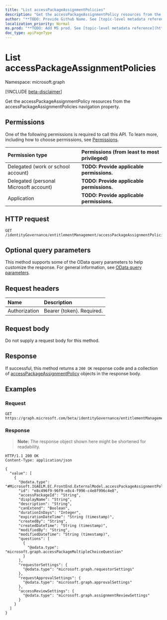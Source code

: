 ```yaml
---
title: "List accessPackageAssignmentPolicies"
description: "Get the accessPackageAssignmentPolicy resources from the accessPackageAssignmentPolicies navigation property."
author: "**TODO: Provide Github Name. See [topic-level metadata reference](https://msgo.azurewebsites.net/add/document/guidelines/metadata.html#topic-level-metadata)**"
localization_priority: Normal
ms.prod: "**TODO: Add MS prod. See [topic-level metadata reference](https://msgo.azurewebsites.net/add/document/guidelines/metadata.html#topic-level-metadata)**"
doc_type: apiPageType
---
```


# List accessPackageAssignmentPolicies
Namespace: microsoft.graph

[!INCLUDE [beta-disclaimer](../../includes/beta-disclaimer.md)]

Get the accessPackageAssignmentPolicy resources from the accessPackageAssignmentPolicies navigation property.

## Permissions
One of the following permissions is required to call this API. To learn more, including how to choose permissions, see [Permissions](/graph/permissions-reference).

|Permission type|Permissions (from least to most privileged)|
|:---|:---|
|Delegated (work or school account)|**TODO: Provide applicable permissions.**|
|Delegated (personal Microsoft account)|**TODO: Provide applicable permissions.**|
|Application|**TODO: Provide applicable permissions.**|

## HTTP request

<!-- {
  "blockType": "ignored"
}
-->
``` http
GET /identityGovernance/entitlementManagement/accessPackageAssignmentPolicies
```

## Optional query parameters
This method supports some of the OData query parameters to help customize the response. For general information, see [OData query parameters](/graph/query-parameters).

## Request headers
|Name|Description|
|:---|:---|
|Authorization|Bearer {token}. Required.|

## Request body
Do not supply a request body for this method.

## Response

If successful, this method returns a `200 OK` response code and a collection of [accessPackageAssignmentPolicy](../resources/accesspackageassignmentpolicy.md) objects in the response body.

## Examples

### Request
<!-- {
  "blockType": "request",
  "name": "list_accesspackageassignmentpolicy"
}
-->
``` http
GET https://graph.microsoft.com/beta/identityGovernance/entitlementManagement/accessPackageAssignmentPolicies
```


### Response
>**Note:** The response object shown here might be shortened for readability.
<!-- {
  "blockType": "response",
  "truncated": true,
  "@odata.type": "Collection(Microsoft.IGAELM.EC.FrontEnd.ExternalModel.accessPackageAssignmentPolicy)"
}
-->
``` http
HTTP/1.1 200 OK
Content-Type: application/json

{
  "value": [
    {
      "@odata.type": "#Microsoft.IGAELM.EC.FrontEnd.ExternalModel.accessPackageAssignmentPolicy",
      "id": "e8c496f9-96f9-e8c4-f996-c4e8f996c4e8",
      "accessPackageId": "String",
      "displayName": "String",
      "description": "String",
      "canExtend": "Boolean",
      "durationInDays": "Integer",
      "expirationDateTime": "String (timestamp)",
      "createdBy": "String",
      "createdDateTime": "String (timestamp)",
      "modifiedBy": "String",
      "modifiedDateTime": "String (timestamp)",
      "questions": [
        {
          "@odata.type": "microsoft.graph.accessPackageMultipleChoiceQuestion"
        }
      ],
      "requestorSettings": {
        "@odata.type": "microsoft.graph.requestorSettings"
      },
      "requestApprovalSettings": {
        "@odata.type": "microsoft.graph.approvalSettings"
      },
      "accessReviewSettings": {
        "@odata.type": "microsoft.graph.assignmentReviewSettings"
      }
    }
  ]
}
```

